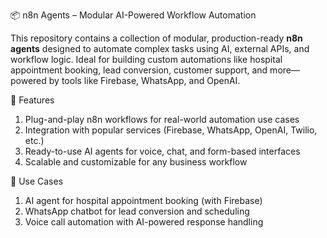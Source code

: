 
📦 n8n Agents – Modular AI-Powered Workflow Automation

This repository contains a collection of modular, production-ready **n8n agents** designed to automate complex tasks using AI, external APIs, and workflow logic. Ideal for building custom automations like hospital appointment booking, lead conversion, customer support, and more—powered by tools like Firebase, WhatsApp, and OpenAI.

🔧 Features

1. Plug-and-play n8n workflows for real-world automation use cases
2. Integration with popular services (Firebase, WhatsApp, OpenAI, Twilio, etc.)
3. Ready-to-use AI agents for voice, chat, and form-based interfaces
4. Scalable and customizable for any business workflow

🚀 Use Cases

1. AI agent for hospital appointment booking (with Firebase)
2. WhatsApp chatbot for lead conversion and scheduling
3. Voice call automation with AI-powered response handling
